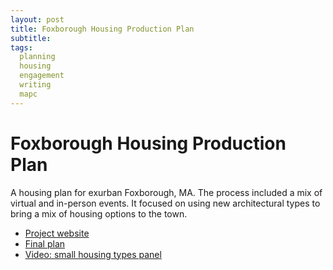```yaml
---
layout: post
title: Foxborough Housing Production Plan
subtitle: 
tags:
  planning
  housing
  engagement
  writing
  mapc
---
```


# Foxborough Housing Production Plan

A housing plan for exurban Foxborough, MA. The process included a mix of virtual and in-person events. It focused on using new architectural types to bring a mix of housing options to the town.
* [Project website](https://www.mapc.org/resource-library/foxborough-housing/)
* [Final plan](https://www.mapc.org/wp-content/uploads/2021/05/Foxborough-Draft-HPP-051821b.pdf)
* [Video: small housing types panel](https://video.fcatv.org/videos/conversation-on-housing-panel-discussion-on-small-houses/)
